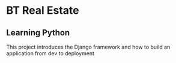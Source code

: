 # BT Real Estate
## Learning Python
This project introduces the Django framework and how to build an application
from dev to deployment

